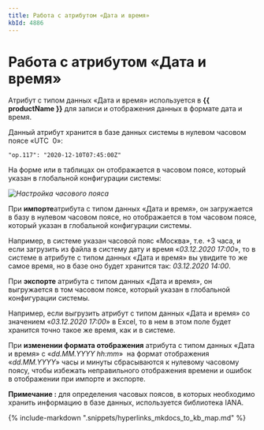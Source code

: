 ```yaml
---
title: Работа с атрибутом «Дата и время»
kbId: 4886
---
```


# Работа с атрибутом «Дата и время»

Атрибут с типом данных «Дата и время» используется в **{{ productName }}** для записи и отображения данных в формате дата и время.

Данный атрибут хранится в базе данных системы в нулевом часовом поясе «UTC  0»:

```
"op.117": "2020-12-10T07:45:00Z"
```

На форме или в таблицах он отображается в часовом поясе, который указан в глобальной конфигурации системы:

_![Настройка часового пояса](https://kb.comindware.ru/assets/2022-02-10_13h52_37.png)_

При **импорте**атрибута с типом данных «Дата и время», он загружается в базу в нулевом часовом поясе, но отображается в том часовом поясе, который указан в глобальной конфигурации системы.

Например, в системе указан часовой пояс «Москва», т.е. +3 часа, и если загрузить из файла в систему дату и время «*03.12.2020 17:00*», то в системе в атрибуте с типом данных «Дата и время» вы увидите то же самое время, но в базе оно будет хранится так: *03.12.2020 14:00*.

При **экспорте** атрибута с типом данных «Дата и время», он выгружается в том часовом поясе, который указан в глобальной конфигурации системы.

Например, если выгрузить атрибут с типом данных «Дата и время» со значением «*03.12.2020 17:00*» в Excel, то в нем в этом поле будет хранится точно такое же время, как и в системе.

При **изменении формата отображения** атрибута с типом данных «Дата и время» с «*dd.MM.YYYY hh:mm*»  на формат отображения «*dd.MM.YYYY*» часы и минуты сбрасываются к нулевому часовому поясу, чтобы избежать неправильного отображения времени и ошибок в отображении при импорте и экспорте.

**Примечание :** для определения часовых поясов, в которых необходимо хранить информацию в базе данных, используется библиотека IANA.

{% include-markdown ".snippets/hyperlinks_mkdocs_to_kb_map.md" %}
